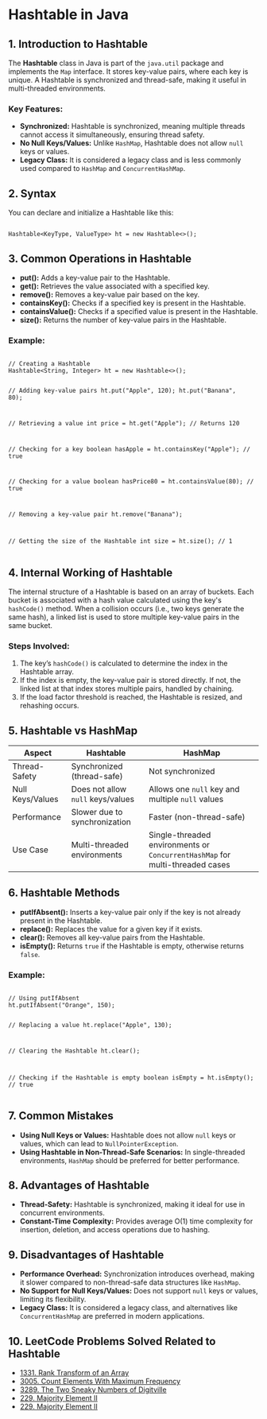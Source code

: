 <h1>Hashtable in Java</h1>

<h2>1. Introduction to Hashtable</h2>
<p>The <b>Hashtable</b> class in Java is part of the <code>java.util</code> package and implements the <code>Map</code> interface. It stores key-value pairs, where each key is unique. A Hashtable is synchronized and thread-safe, making it useful in multi-threaded environments.</p>

<h3>Key Features:</h3>
<ul>
  <li><b>Synchronized:</b> Hashtable is synchronized, meaning multiple threads cannot access it simultaneously, ensuring thread safety.</li>
  <li><b>No Null Keys/Values:</b> Unlike <code>HashMap</code>, Hashtable does not allow <code>null</code> keys or values.</li>
  <li><b>Legacy Class:</b> It is considered a legacy class and is less commonly used compared to <code>HashMap</code> and <code>ConcurrentHashMap</code>.</li>
</ul>

<h2>2. Syntax</h2>
<p>You can declare and initialize a Hashtable like this:</p>
<pre><code>
Hashtable&lt;KeyType, ValueType&gt; ht = new Hashtable&lt;&gt;();
</code></pre>

<h2>3. Common Operations in Hashtable</h2>
<ul>
  <li><b>put():</b> Adds a key-value pair to the Hashtable.</li>
  <li><b>get():</b> Retrieves the value associated with a specified key.</li>
  <li><b>remove():</b> Removes a key-value pair based on the key.</li>
  <li><b>containsKey():</b> Checks if a specified key is present in the Hashtable.</li>
  <li><b>containsValue():</b> Checks if a specified value is present in the Hashtable.</li>
  <li><b>size():</b> Returns the number of key-value pairs in the Hashtable.</li>
</ul>

<h3>Example:</h3>
<pre><code>
// Creating a Hashtable
Hashtable&lt;String, Integer&gt; ht = new Hashtable&lt;&gt;();

// Adding key-value pairs
ht.put("Apple", 120);
ht.put("Banana", 80);

// Retrieving a value
int price = ht.get("Apple"); // Returns 120

// Checking for a key
boolean hasApple = ht.containsKey("Apple"); // true

// Checking for a value
boolean hasPrice80 = ht.containsValue(80); // true

// Removing a key-value pair
ht.remove("Banana");

// Getting the size of the Hashtable
int size = ht.size(); // 1
</code></pre>

<h2>4. Internal Working of Hashtable</h2>
<p>The internal structure of a Hashtable is based on an array of buckets. Each bucket is associated with a hash value calculated using the key's <code>hashCode()</code> method. When a collision occurs (i.e., two keys generate the same hash), a linked list is used to store multiple key-value pairs in the same bucket.</p>

<h3>Steps Involved:</h3>
<ol>
  <li>The key’s <code>hashCode()</code> is calculated to determine the index in the Hashtable array.</li>
  <li>If the index is empty, the key-value pair is stored directly. If not, the linked list at that index stores multiple pairs, handled by chaining.</li>
  <li>If the load factor threshold is reached, the Hashtable is resized, and rehashing occurs.</li>
</ol>

<h2>5. Hashtable vs HashMap</h2>
<table>
  <thead>
    <tr>
      <th>Aspect</th>
      <th>Hashtable</th>
      <th>HashMap</th>
    </tr>
  </thead>
  <tbody>
    <tr>
      <td>Thread-Safety</td>
      <td>Synchronized (thread-safe)</td>
      <td>Not synchronized</td>
    </tr>
    <tr>
      <td>Null Keys/Values</td>
      <td>Does not allow <code>null</code> keys/values</td>
      <td>Allows one <code>null</code> key and multiple <code>null</code> values</td>
    </tr>
    <tr>
      <td>Performance</td>
      <td>Slower due to synchronization</td>
      <td>Faster (non-thread-safe)</td>
    </tr>
    <tr>
      <td>Use Case</td>
      <td>Multi-threaded environments</td>
      <td>Single-threaded environments or <code>ConcurrentHashMap</code> for multi-threaded cases</td>
    </tr>
  </tbody>
</table>

<h2>6. Hashtable Methods</h2>
<ul>
  <li><b>putIfAbsent():</b> Inserts a key-value pair only if the key is not already present in the Hashtable.</li>
  <li><b>replace():</b> Replaces the value for a given key if it exists.</li>
  <li><b>clear():</b> Removes all key-value pairs from the Hashtable.</li>
  <li><b>isEmpty():</b> Returns <code>true</code> if the Hashtable is empty, otherwise returns <code>false</code>.</li>
</ul>

<h3>Example:</h3>
<pre><code>
// Using putIfAbsent
ht.putIfAbsent("Orange", 150);

// Replacing a value
ht.replace("Apple", 130);

// Clearing the Hashtable
ht.clear();

// Checking if the Hashtable is empty
boolean isEmpty = ht.isEmpty(); // true
</code></pre>

<h2>7. Common Mistakes</h2>
<ul>
  <li><b>Using Null Keys or Values:</b> Hashtable does not allow <code>null</code> keys or values, which can lead to <code>NullPointerException</code>.</li>
  <li><b>Using Hashtable in Non-Thread-Safe Scenarios:</b> In single-threaded environments, <code>HashMap</code> should be preferred for better performance.</li>
</ul>

<h2>8. Advantages of Hashtable</h2>
<ul>
  <li><b>Thread-Safety:</b> Hashtable is synchronized, making it ideal for use in concurrent environments.</li>
  <li><b>Constant-Time Complexity:</b> Provides average O(1) time complexity for insertion, deletion, and access operations due to hashing.</li>
</ul>

<h2>9. Disadvantages of Hashtable</h2>
<ul>
  <li><b>Performance Overhead:</b> Synchronization introduces overhead, making it slower compared to non-thread-safe data structures like <code>HashMap</code>.</li>
  <li><b>No Support for Null Keys/Values:</b> Does not support <code>null</code> keys or values, limiting its flexibility.</li>
  <li><b>Legacy Class:</b> It is considered a legacy class, and alternatives like <code>ConcurrentHashMap</code> are preferred in modern applications.</li>
</ul>

<h2>10. LeetCode Problems Solved Related to Hashtable</h2>
<ul>
  <li><a href="https://leetcode.com/problems/rank-transform-of-an-array/">1331. Rank Transform of an Array
  <li><a href="https://leetcode.com/problems/count-elements-with-maximum-frequency/">3005. Count Elements With Maximum Frequency
  <li><a href="https://leetcode.com/problems/the-two-sneaky-numbers-of-digitville/">3289. The Two Sneaky Numbers of Digitville
  <li><a href="https://leetcode.com/problems/majority-element-ii/">229. Majority Element II
  <li><a href="https://leetcode.com/problems/majority-element-ii/">229. Majority Element II
</a></li>
</ul>
